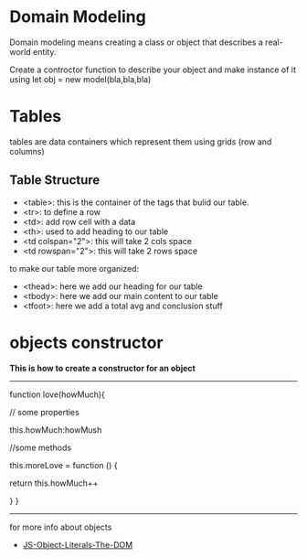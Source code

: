 # Domain Modeling

Domain modeling means creating a class or object that describes a real-world entity.

Create a controctor function to describe your object and make instance of it using let obj = new model(bla,bla,bla)

# Tables

tables are data containers which represent them using grids (row and columns)

## Table Structure

- \<table>: this is the container of the tags that bulid our table.
- \<tr>: to define a row
- \<td>: add row cell with a data
- \<th>: used to add heading to our table
- \<td colspan="2">: this will take 2 cols space
- \<td rowspan="2">: this will take 2 rows space

to make our table more organized:

- \<thead>: here we add our heading for our table
- \<tbody>: here we add our main content to our table
- \<tfoot>: here we add a total avg and conclusion stuff

# objects constructor

**This is how to create a constructor for an object**

---

function love(howMuch){

// some properties

this.howMuch:howMush

//some methods

this.moreLove = function () {

return this.howMuch++

}
}

---

for more info about objects

- [JS-Object-Literals-The-DOM](https://mohammad-eshtaiwi.github.io/reading-notes/JS-Object-Literals-The-DOM)
